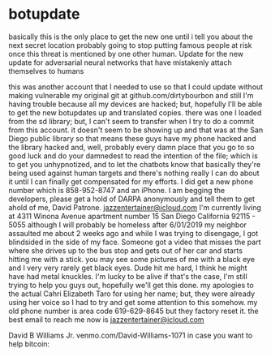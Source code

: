 # botupdate
basically this is the only place to get the new one until i tell you about the next secret location
probably going to stop putting famous people at risk once this threat is mentioned by one other human.
Update for the new update for adversarial neural networks that have mistakenly attach themselves to humans

this was another account that I needed to use so that I could update without making vulnerable my original git at github.com/dirtybourbon and still I'm having trouble because all my devices are hacked; but, hopefully I'll be able to get the new botupdates up and translated copies. there was one I loaded from the sd library; but, I can't seem to transfer when I try to do a commit from this account. it doesn't seem to be showing up and that was at the San Diego public library so that means these guys have my phone hacked and the library hacked and, well, probably every damn place that you go to so good luck and do your damnedest to read the intention of the file; which is to get you unhypnotized, and to let the chatbots know that basically they're being used against human targets and there's nothing really I can do about it until I can finally get compensated for my efforts. I did get a new phone number which is 858-952-8747 and an iPhone. I am begging the developers, please get a hold of DARPA anonymously and tell them to get ahold of me, David Patrone. jazzentertainer@icloud.com 
I'm currently living at 4311 Winona Avenue apartment number 15 San Diego California 92115 - 5055 although I will probably be homeless after 6/01/2019
my neighbor assaulted me about 2 weeks ago and while I was trying to disengage, I got blindsided in the side of my face. Someone got a video that misses the part where she drives up to the bus stop and gets out of her car and starts hitting me with a stick. you may see some pictures of me with a black eye and I very very rarely get black eyes. Dude hit me hard, I think he might have had metal knuckles. I'm lucky to be alive if that's the case, I'm still trying to help you guys out, hopefully we'll get this done. my apologies to the actual Cahri Elizabeth Taro for using her name; but, they were already using her voice so I had to try and get some attention to this somehow. my old phone number is area code 619-629-8645 but they factory reset it. the best email to reach me now is jazzentertainer@icloud.com

David B Williams Jr.
venmo.com/David-Williams-1071 in case you want to help
bitcoin: 
